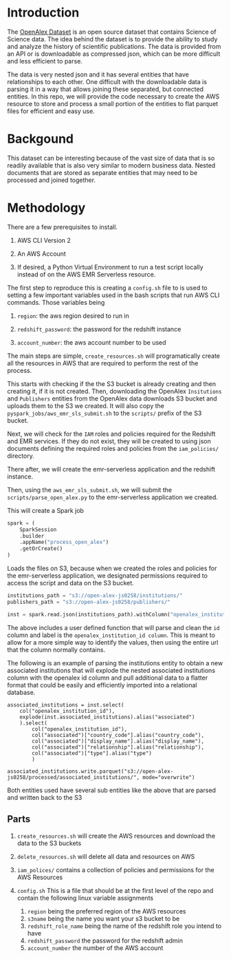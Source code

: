 # Introduction

The [OpenAlex Dataset](https://openalex.org/) is an open source dataset that contains Science of Science data. The idea behind the dataset is to provide the ability to study and analyze the history of scientific publications. The data is provided from an API or is downloadable as compressed json, which can be more difficult and less efficient to parse. 

The data is very nested json and it has several entities that have relationships to each other. One difficult with the downloadable data is parsing it in a way that allows joining these separated, but connected entities. In this repo, we will provide the code necessary to create the AWS resource to store and process a small portion of the entities to flat parquet files for efficient and easy use.

# Backgound

This dataset can be interesting because of the vast size of data that is so readily available that is also very similar to modern business data. Nested documents that are stored as separate entities that may need to be processed and joined together.

# Methodology

There are a few prerequisites to install. 

1. AWS CLI Version 2

2. An AWS Account

3. If desired, a Python Virtual Environment to run a test script locally instead of on the AWS EMR Serverless resource.

The first step to reproduce this is creating a `config.sh` file to is used to setting a few important variables used in the bash scripts that run AWS CLI commands. Those variables being

1. `region`: the aws region desired to run in

2. `redshift_password`: the password for the redshift instance

3. `account_number`: the aws account number to be used

The main steps are simple, `create_resources.sh` will programatically create all the resources in AWS that are required to perform the rest of the process. 

This starts with checking if the the S3 bucket is already creating and then creating it, if it is not created. Then, downloading the OpenAlex `Insitutions` and `Publishers` entities from the OpenAlex data downloads S3 bucket and uploads them to the S3 we created. It will also copy the `pyspark_jobs/aws_emr_sls_submit.sh` to the `scripts/` prefix of the S3 bucket.

Next, we will check for the `IAM` roles and policies required for the Redshift and EMR services. If they do not exist, they will be created to using json documents defining the required roles and policies from the `iam_policies/` directory.

There after, we will create the emr-serverless application and the redshift instance.

Then, using the `aws_emr_sls_submit.sh`, we will submit the `scripts/parse_open_alex.py` to the emr-serverless application we created. 

This will create a Spark job

```Python
spark = (
    SparkSession
    .builder
    .appName("process_open_alex")
    .getOrCreate()
)
```

Loads the files on S3, because when we created the roles and policies for the emr-serverless application, we designated permissions required to access the script and data on the S3 bucket.

```Python
institutions_path = "s3://open-alex-js0258/institutions/"
publishers_path = "s3://open-alex-js0258/publishers/"

inst = spark.read.json(institutions_path).withColumn("openalex_institution_id", oa_id(col("id")))
```

The above includes a user defined function that will parse and clean the `id` column and label is the `openalex_institution_id column`. This is meant to allow for a more simple way to identify the values, then using the entire url that the column normally contains. 

The following is an example of parsing the institutions entity to obtain a new associated institutions that will explode the nested associated institutions column with the openalex id column and pull additional data to a flatter format that could be easily and efficiently imported into a relational database.

```
associated_institutions = inst.select(
    col("openalex_institution_id"),
    explode(inst.associated_institutions).alias("associated")
    ).select(
        col("openalex_institution_id"),
        col("associated")["country_code"].alias("country_code"),
        col("associated")["display_name"].alias("display_name"),
        col("associated")["relationship"].alias("relationship"),
        col("associated")["type"].alias("type")
        )

associated_institutions.write.parquet("s3://open-alex-js0258/processed/associated_institutions/", mode="overwrite")
```

Both entities used have several sub entities like the above that are parsed and written back to the S3

## Parts

1. `create_resources.sh` will create the AWS resources and download the data to the S3 buckets

2. `delete_resources.sh` will delete all data and resources on AWS

3. `iam_polices/` contains a collection of policies and permissions for the AWS Resources

4. `config.sh` This is a file that should be at the first level of the repo and contain the following linux variable assignments

   1. `region` being the preferred region of the AWS resources
   2. `s3name` being the name you want your s3 bucket to be
   3. `redshift_role_name` being the name of the redshift role you intend to have
   4. `redshift_password` the password for the redshift admin
   5. `account_number` the number of the AWS account
